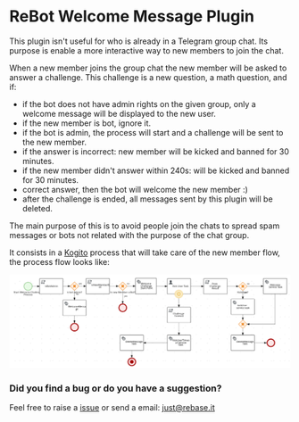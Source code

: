 # ReBot Welcome Message Plugin

This plugin isn't useful for who is already in a Telegram group chat.
Its purpose is enable a more interactive way to new members to join the chat.

When a new member joins the group chat the new member will be asked to answer a challenge.
This challenge is a new question, a math question, and if:

 - if the bot does not have admin rights on the given group, only a welcome message will be displayed to the new user.
 - if the new member is bot, ignore it.
 - if the bot is admin, the process will start and a challenge will be sent to the new member.
 - if the answer is incorrect: new member will be kicked and banned for 30 minutes.
 - if the new member didn't answer within 240s: will be kicked and banned for 30 minutes.
 - correct answer, then the bot will welcome the new member :)
 - after the challenge is ended, all messages sent by this plugin will be deleted.

The main purpose of this is to avoid people join the chats to spread spam messages or bots not related with the purpose
of the chat group.

It consists in a [Kogito](https://kogito.kie.org/) process that will take care of the new member flow, the process flow looks like:

![kogito-process](kogito-process.png)

### Did you find a bug or do you have a suggestion?
Feel free to raise a [issue](https://github.com/rebase-it/rebot/issues/new) or send a email: just@rebase.it